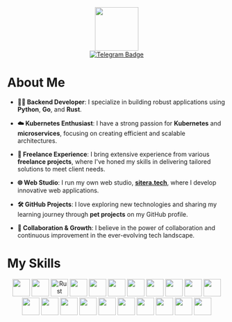 <div id="header" align="center">
  <img src="https://static.sitera.tech/images/iuda.gif" width="100"/>
</div>
<div id="badges" align="center">
  <a href="https://t.me/iuda194">
    <img src="https://img.shields.io/badge/Telegram-blue?logo=telegram&logoColor=white&style=for-the-badge" alt="Telegram Badge"/>
  </a>
</div>
<div id="counter" align="center">
  <img src="https://komarev.com/ghpvc/?username=iuda194&style=flat-square&color=blue" alt=""/>
</div>

# About Me

- **👨‍💻 Backend Developer**: I specialize in building robust applications using **Python**, **Go**, and **Rust**.
  
- **☁️ Kubernetes Enthusiast**: I have a strong passion for **Kubernetes** and **microservices**, focusing on creating efficient and scalable architectures.

- **💼 Freelance Experience**: I bring extensive experience from various **freelance projects**, where I've honed my skills in delivering tailored solutions to meet client needs.

- **🌐 Web Studio**: I run my own web studio, [**sitera.tech**](https://sitera.tech), where I develop innovative web applications.

- **🛠️ GitHub Projects**: I love exploring new technologies and sharing my learning journey through **pet projects** on my GitHub profile.

- **🤝 Collaboration & Growth**: I believe in the power of collaboration and continuous improvement in the ever-evolving tech landscape.


# My Skills
<div id="skills" align="center"> 
  <img src="https://cdn.jsdelivr.net/gh/devicons/devicon@latest/icons/python/python-original.svg" width="40" height="40"/>
  <img src="https://cdn.jsdelivr.net/gh/devicons/devicon@latest/icons/go/go-original-wordmark.svg" width="40" height="40"/>
  <img src="https://cdn.jsdelivr.net/gh/devicons/devicon@latest/icons/rust/rust-original.svg" title="Rust" alt="Rust" width="40" height="40"/>
  <img src="https://cdn.jsdelivr.net/gh/devicons/devicon@latest/icons/cplusplus/cplusplus-original.svg" width="40" height="40" />        
  <img src="https://cdn.jsdelivr.net/gh/devicons/devicon@latest/icons/c/c-original.svg" width="40" height="40"/>        
  <img src="https://cdn.jsdelivr.net/gh/devicons/devicon@latest/icons/tauri/tauri-original.svg" width="40" height="40" />
  <img src="https://cdn.jsdelivr.net/gh/devicons/devicon@latest/icons/docker/docker-original.svg" width="40" height="40"/>
  <img src="https://cdn.jsdelivr.net/gh/devicons/devicon@latest/icons/kubernetes/kubernetes-original.svg" width="40" height="40" />
  <img src="https://cdn.jsdelivr.net/gh/devicons/devicon@latest/icons/jenkins/jenkins-original.svg" width="40" height="40"/>
  <img src="https://cdn.jsdelivr.net/gh/devicons/devicon@latest/icons/ubuntu/ubuntu-original.svg" width="40" height="40"/>
  <img src="https://cdn.jsdelivr.net/gh/devicons/devicon@latest/icons/nginx/nginx-original.svg" width="40" height="40"/>
  <img src="https://cdn.jsdelivr.net/gh/devicons/devicon@latest/icons/traefikproxy/traefikproxy-original.svg" width="40" height="40" />        
  <img src="https://cdn.jsdelivr.net/gh/devicons/devicon@latest/icons/postgresql/postgresql-original.svg" width="40" height="40" />
  <img src="https://cdn.jsdelivr.net/gh/devicons/devicon@latest/icons/mongodb/mongodb-original.svg" width="40" height="40"/>
  <img src="https://cdn.jsdelivr.net/gh/devicons/devicon@latest/icons/mysql/mysql-original.svg" width="40" height="40" />
  <img src="https://cdn.jsdelivr.net/gh/devicons/devicon@latest/icons/redis/redis-original.svg" width="40" height="40" />
  <img src="https://cdn.jsdelivr.net/gh/devicons/devicon@latest/icons/grpc/grpc-original.svg" width="40" height="40" />
  <img src="https://cdn.jsdelivr.net/gh/devicons/devicon@latest/icons/graphql/graphql-plain.svg" width="40" height="40" />        
  <img src="https://cdn.jsdelivr.net/gh/devicons/devicon@latest/icons/prometheus/prometheus-original.svg" width="40" height="40"/>
  <img src="https://cdn.jsdelivr.net/gh/devicons/devicon@latest/icons/grafana/grafana-original.svg" width="40" height="40" />
          
          
          
          
          
          
          

  
  <img src="https://cdn.jsdelivr.net/gh/devicons/devicon@latest/icons/neovim/neovim-original.svg"  width="40" height="40"/>
          
          
          
          
          
          
          
          

